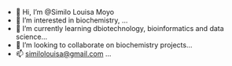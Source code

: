 - 👋 Hi, I’m @Similo Louisa Moyo
- 👀 I’m interested in biochemistry, ...
- 🌱 I’m currently learning dbiotechnology, bioinformatics and data science...
- 💞️ I’m looking to collaborate on biochemistry projects...
- 📫 similolouisa@gmail.com ...

<!---
SimiloLouisa/SimiloLouisa is a ✨ special ✨ repository because its `README.md` (this file) appears on your GitHub profile.
You can click the Preview link to take a look at your changes.
--->
